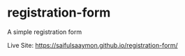 # registration-form
A simple registration form

Live Site: https://saifulsaaymon.github.io/registration-form/
